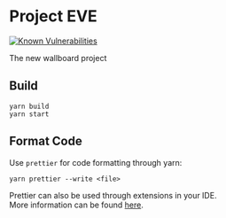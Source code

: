 # Project EVE
[![Known Vulnerabilities](https://snyk.io//test/github/connexta/eve/badge.svg?targetFile=package.json)](https://snyk.io//test/github/connexta/eve?targetFile=package.json)

The new wallboard project

## Build
```
yarn build
yarn start
```

## Format Code
Use `prettier` for code formatting through yarn:  
```
yarn prettier --write <file>
```  
  
Prettier can also be used through extensions in your IDE.   
More information can be found [here](https://prettier.io/).  

